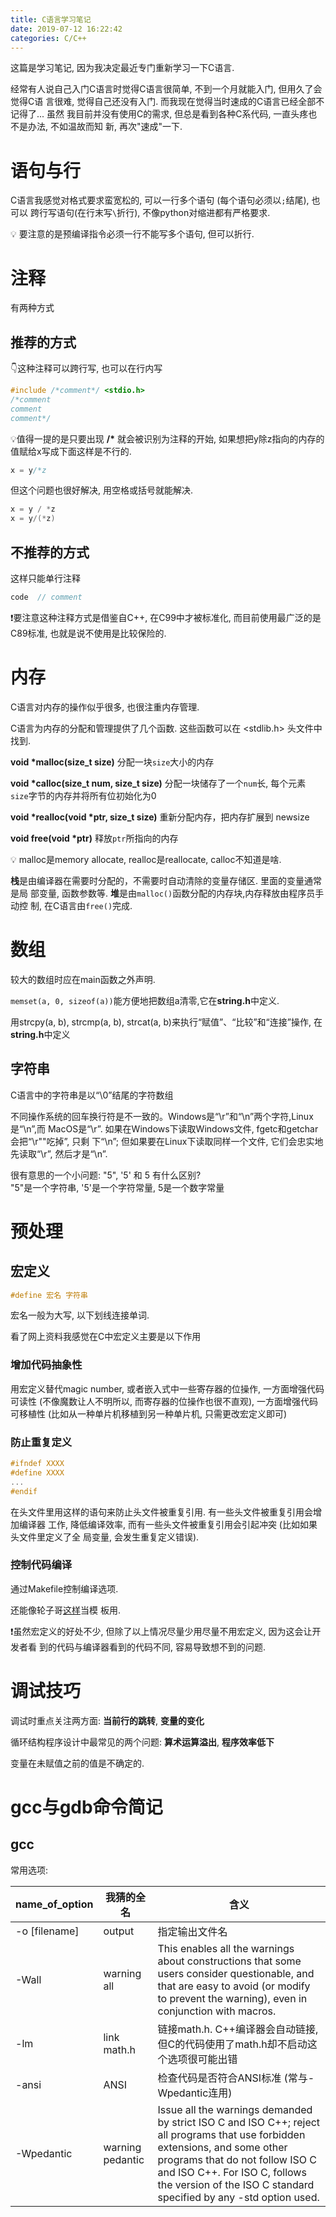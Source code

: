 ```yaml
---
title: C语言学习笔记
date: 2019-07-12 16:22:42
categories: C/C++
---
```


这篇是学习笔记, 因为我决定最近专门重新学习一下C语言.

经常有人说自己入门C语言时觉得C语言很简单, 不到一个月就能入门, 但用久了会觉得C语
言很难, 觉得自己还没有入门. 而我现在觉得当时速成的C语言已经全部不记得了... 虽然
我目前并没有使用C的需求, 但总是看到各种C系代码, 一直头疼也不是办法, 不如温故而知
新, 再次"速成"一下.

<!-- More -->

# 语句与行

C语言我感觉对格式要求蛮宽松的, 可以一行多个语句 (每个语句必须以`;`结尾), 也可以
跨行写语句(在行末写`\`折行), 不像python对缩进都有严格要求.

💡 要注意的是预编译指令必须一行不能写多个语句, 但可以折行.

# 注释

有两种方式

## 推荐的方式

👇这种注释可以跨行写, 也可以在行内写

```C
#include /*comment*/ <stdio.h>
/*comment
comment
comment*/
```

💡值得一提的是只要出现 **/\*** 就会被识别为注释的开始, 如果想把y除z指向的内存的
值赋给x写成下面这样是不行的.

```C
x = y/*z
```

但这个问题也很好解决, 用空格或括号就能解决.

```C
x = y / *z
x = y/(*z)
```

## 不推荐的方式

这样只能单行注释

```C
code  // comment
```

❗️要注意这种注释方式是借鉴自C++, 在C99中才被标准化, 而目前使用最广泛的是C89标准,
也就是说不使用是比较保险的.

# 内存

C语言对内存的操作似乎很多, 也很注重内存管理.

C语言为内存的分配和管理提供了几个函数. 这些函数可以在 <stdlib.h> 头文件中找到.

**void \*malloc(size_t size)** 分配一块`size`大小的内存

**void \*calloc(size_t num, size_t size)** 分配一块储存了一个`num`长, 每个元素
`size`字节的内存并将所有位初始化为0

**void \*realloc(void \*ptr, size_t size)** 重新分配内存，把内存扩展到 newsize

**void free(void \*ptr)** 释放`ptr`所指向的内存

💡 malloc是memory allocate, realloc是reallocate, calloc不知道是啥.

**栈**是由编译器在需要时分配的，不需要时自动清除的变量存储区. 里面的变量通常是局
部变量, 函数参数等. **堆**是由`malloc()`函数分配的内存块,内存释放由程序员手动控
制, 在C语言由`free()`完成.

# 数组

较大的数组时应在main函数之外声明.

`memset(a, 0, sizeof(a))`能方便地把数组a清零,它在**string.h**中定义.

用strcpy(a, b), strcmp(a, b), strcat(a, b)来执行“赋值”、“比较”和“连接”操作, 在
**string.h**中定义

## 字符串

C语言中的字符串是以“\0”结尾的字符数组

不同操作系统的回车换行符是不一致的。Windows是“\r”和“\n”两个字符,Linux是“\n”,而
MacOS是“\r”. 如果在Windows下读取Windows文件, fgetc和getchar会把“\r""吃掉”, 只剩
下“\n”; 但如果要在Linux下读取同样一个文件, 它们会忠实地先读取“\r”, 然后才是“\n”.

很有意思的一个小问题: "5", '5' 和 5 有什么区别?  
"5"是一个字符串, '5'是一个字符常量, 5是一个数字常量

# 预处理

## 宏定义

```C
#define 宏名 字符串
```

宏名一般为大写, 以下划线连接单词.

看了网上资料我感觉在C中宏定义主要是以下作用

### 增加代码抽象性

用宏定义替代magic number, 或者嵌入式中一些寄存器的位操作, 一方面增强代码可读性
(不像魔数让人不明所以, 而寄存器的位操作也很不直观), 一方面增强代码可移植性 (比如从一种单片机移植到另一种单片机, 只需更改宏定义即可)

### 防止重复定义

```C
#ifndef XXXX
#define XXXX
...
#endif
```

在头文件里用这样的语句来防止头文件被重复引用. 有一些头文件被重复引用会增加编译器
工作, 降低编译效率, 而有一些头文件被重复引用会引起冲突 (比如如果头文件里定义了全
局变量, 会发生重复定义错误).

### 控制代码编译

通过Makefile控制编译选项.

还能像轮子哥[这样](https://www.zhihu.com/question/22608939/answer/21963056)当模
板用.

❗️虽然宏定义的好处不少, 但除了以上情况尽量少用尽量不用宏定义, 因为这会让开发者看
到的代码与编译器看到的代码不同, 容易导致想不到的问题.

# 调试技巧

调试时重点关注两方面: **当前行的跳转**, **变量的变化**

循环结构程序设计中最常见的两个问题: **算术运算溢出**, **程序效率低下**

变量在未赋值之前的值是不确定的.

# gcc与gdb命令简记

## gcc

常用选项:

|name_of_option| 我猜的全名|含义|
|-|-|-|
|-o [filename]|output| 指定输出文件名|
|-Wall| warning all|This enables all the warnings about constructions that some users consider questionable, and that are easy to avoid (or modify to prevent the warning), even in conjunction with macros.|
|-lm| link math.h| 链接math.h. C++编译器会自动链接, 但C的代码使用了math.h却不启动这个选项很可能出错|
|-ansi| ANSI| 检查代码是否符合ANSI标准 (常与-Wpedantic连用)|
|-Wpedantic| warning pedantic| Issue all the warnings demanded by strict ISO C and ISO C++; reject all programs that use forbidden extensions, and some other programs that do not follow ISO C and ISO C++. For ISO C, follows the version of the ISO C standard specified by any -std option used.|
